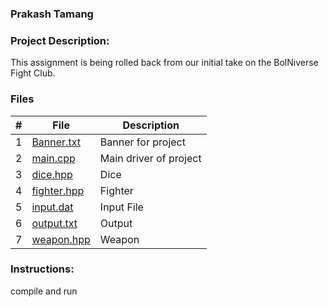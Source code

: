 ### Prakash Tamang


### Project Description:
This assignment is being rolled back from our initial take on the BolNiverse Fight Club. 

### Files

|   #   | File            | Description                                        |
| :---: | --------------- | -------------------------------------------------- |
|   1   | [Banner.txt](https://github.com/PRATMG/2143-OOP-Tamang/blob/main/Assignment/P03B/banner.txt)         |  Banner for project    |
|   2   | [main.cpp](https://github.com/PRATMG/2143-OOP-Tamang/blob/main/Assignment/P03B/main.cpp)  | Main driver of project        |
|   3   | [dice.hpp](https://github.com/PRATMG/2143-OOP-Tamang/blob/main/Assignment/P03B/dice.hpp) | Dice  |
|   4   | [fighter.hpp](https://github.com/PRATMG/2143-OOP-Tamang/blob/main/Assignment/P03B/fighter.hpp) | Fighter |
|   5   | [input.dat](https://github.com/PRATMG/2143-OOP-Tamang/blob/main/Assignment/P03B/input.dat)  | Input File        |
|   6   | [output.txt](https://github.com/PRATMG/2143-OOP-Tamang/blob/main/Assignment/P03B/output.txt) | Output |
|   7   | [weapon.hpp](https://github.com/PRATMG/2143-OOP-Tamang/blob/main/Assignment/P03B/weapon.hpp)  | Weapon        |


### Instructions:
compile and run
